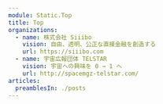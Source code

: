 ```yaml
---
module: Static.Top
title: Top
organizations:
  - name: 株式会社 Siiibo
    vision: 自由、透明、公正な直接金融を創造する
    url: https://siiibo.com
  - name: 宇宙広報団体 TELSTAR
    vision: 宇宙への興味を 0 → 1 へ
    url: http://spacemgz-telstar.com/
articles:
  preamblesIn: ./posts
---
```

